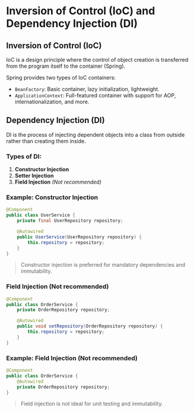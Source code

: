 # Inversion of Control (IoC) and Dependency Injection (DI)

## Inversion of Control (IoC)

IoC is a design principle where the control of object creation is transferred from the program itself to the container (Spring).

Spring provides two types of IoC containers:
- `BeanFactory`: Basic container, lazy initialization, lightweight.
- `ApplicationContext`: Full-featured container with support for AOP, internationalization, and more.

## Dependency Injection (DI)

DI is the process of injecting dependent objects into a class from outside rather than creating them inside.

### Types of DI:

1. **Constructor Injection**
2. **Setter Injection**
3. **Field Injection** *(Not recommended)*

### Example: Constructor Injection

```java
@Component
public class UserService {
    private final UserRepository repository;

    @Autowired
    public UserService(UserRepository repository) {
        this.repository = repository;
    }
}
```

> Constructor injection is preferred for mandatory dependencies and immutability.

### Field Injection (Not recommended)

```java
@Component
public class OrderService {
    private OrderRepository repository;

    @Autowired
    public void setRepository(OrderRepository repository) {
        this.repository = repository;
    }
}
```

### Example: Field Injection (Not recommended)

```java
@Component
public class OrderService {
    @Autowired
    private OrderRepository repository;
}
```

> Field injection is not ideal for unit testing and immutability.